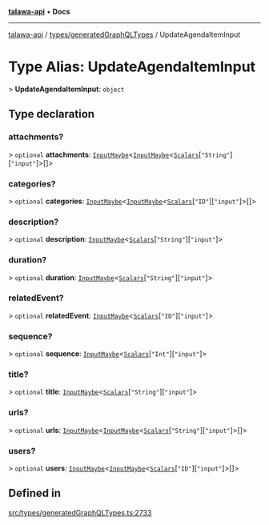 [**talawa-api**](../../../README.md) • **Docs**

***

[talawa-api](../../../modules.md) / [types/generatedGraphQLTypes](../README.md) / UpdateAgendaItemInput

# Type Alias: UpdateAgendaItemInput

\> **UpdateAgendaItemInput**: `object`

## Type declaration

### attachments?

\> `optional` **attachments**: [`InputMaybe`](InputMaybe.md)\<[`InputMaybe`](InputMaybe.md)\<[`Scalars`](Scalars.md)\[`"String"`\]\[`"input"`\]\>[]\>

### categories?

\> `optional` **categories**: [`InputMaybe`](InputMaybe.md)\<[`InputMaybe`](InputMaybe.md)\<[`Scalars`](Scalars.md)\[`"ID"`\]\[`"input"`\]\>[]\>

### description?

\> `optional` **description**: [`InputMaybe`](InputMaybe.md)\<[`Scalars`](Scalars.md)\[`"String"`\]\[`"input"`\]\>

### duration?

\> `optional` **duration**: [`InputMaybe`](InputMaybe.md)\<[`Scalars`](Scalars.md)\[`"String"`\]\[`"input"`\]\>

### relatedEvent?

\> `optional` **relatedEvent**: [`InputMaybe`](InputMaybe.md)\<[`Scalars`](Scalars.md)\[`"ID"`\]\[`"input"`\]\>

### sequence?

\> `optional` **sequence**: [`InputMaybe`](InputMaybe.md)\<[`Scalars`](Scalars.md)\[`"Int"`\]\[`"input"`\]\>

### title?

\> `optional` **title**: [`InputMaybe`](InputMaybe.md)\<[`Scalars`](Scalars.md)\[`"String"`\]\[`"input"`\]\>

### urls?

\> `optional` **urls**: [`InputMaybe`](InputMaybe.md)\<[`InputMaybe`](InputMaybe.md)\<[`Scalars`](Scalars.md)\[`"String"`\]\[`"input"`\]\>[]\>

### users?

\> `optional` **users**: [`InputMaybe`](InputMaybe.md)\<[`InputMaybe`](InputMaybe.md)\<[`Scalars`](Scalars.md)\[`"ID"`\]\[`"input"`\]\>[]\>

## Defined in

[src/types/generatedGraphQLTypes.ts:2733](https://github.com/PalisadoesFoundation/talawa-api/blob/2f8fb6988cd34004fbbf76550c8eef691b861a19/src/types/generatedGraphQLTypes.ts#L2733)
